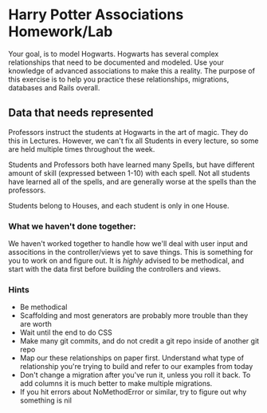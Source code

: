 # Harry Potter Associations Homework/Lab

Your goal, is to model Hogwarts. Hogwarts has several complex relationships that need to be documented and modeled. Use your knowledge of advanced associations to make this a reality. The purpose of this exercise is to help you practice these relationships, migrations, databases and Rails overall. 

## Data that needs represented

Professors instruct the students at Hogwarts in the art of magic. They do this in Lectures. However, we can't fix all Students in every lecture, so some are held multiple times throughout the week. 

Students and Professors both have learned many Spells, but have different amount of skill (expressed between 1-10) with each spell. Not all students have learned all of the spells, and are generally worse at the spells than the professors.

Students belong to Houses, and each student is only in one House. 

### What we haven't done together:

We haven't worked together to handle how we'll deal with user input and associtions in the controller/views yet to save things. This is something for you to work on and figure out. It is *highly* advised to be methodical, and start with the data first before building the controllers and views. 

### Hints

- Be methodical
- Scaffolding and most generators are probably more trouble than they are worth
- Wait until the end to do CSS
- Make many git commits, and do not credit a git repo inside of another git repo
- Map our these relationships on paper first. Understand what type of relationship you're trying to build and refer to our examples from today
- Don't change a migration after you've run it, unless you roll it back. To add columns it is much better to make multiple migrations.
- If you hit errors about NoMethodError or similar, try to figure out why something is nil
